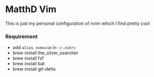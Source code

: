 # MatthD Vim

This is just my personal configuration of nvim which I find pretty cool

### Requirement

- add `alias nvm=vim` in `~/.zshrc`
- brew install the_silver_searcher
- brew install fzf
- brew install bat
- brew install git-delta
